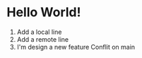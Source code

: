 # Hello World!
1. Add a local line
2. Add a remote line
3. I'm design a new feature
Conflit on main
